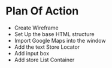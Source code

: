 # Plan Of Action

- Create Wireframe
- Set Up the base HTML structure
- Import Google Maps into the window
- Add the text Store Locator
- Add input box
- Add store List Container

